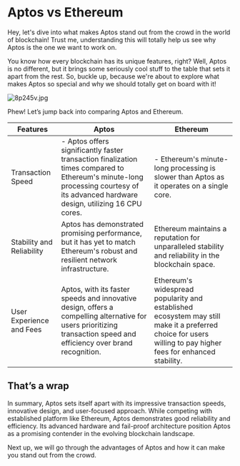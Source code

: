 # Aptos vs Ethereum

Hey, let's dive into what makes Aptos stand out from the crowd in the world of blockchain! Trust me, understanding this will totally help us see why Aptos is the one we want to work on.

You know how every blockchain has its unique features, right? Well, Aptos is no different, but it brings some seriously cool stuff to the table that sets it apart from the rest. So, buckle up, because we're about to explore what makes Aptos so special and why we should totally get on board with it!

![8p245v.jpg](https://github.com/0xmetaschool/Learning-Projects/blob/main/Aptos%20C1%20Introduction%20to%20Aptos/2.%20Understanding%20Aptos%20Architecture/Aptos%20vs%20Ethereum%20Assets/8364495c-3fe8-4d9f-8065-7e99f825ab7c.png?raw=true)

Phew! Let’s jump back into comparing Aptos and Ethereum. 

| Features | Aptos | Ethereum |
| --- | --- | --- |
| Transaction Speed | - Aptos offers significantly faster transaction finalization times compared to Ethereum's minute-long processing courtesy of its advanced hardware design, utilizing 16 CPU cores.  | - Ethereum's minute-long processing is slower than Aptos as it operates on a single core. |
| Stability and Reliability | Aptos has demonstrated promising performance, but it has yet to match Ethereum's robust and resilient network infrastructure. | Ethereum maintains a reputation for unparalleled stability and reliability in the blockchain space. |
| User Experience and Fees | Aptos, with its faster speeds and innovative design, offers a compelling alternative for users prioritizing transaction speed and efficiency over brand recognition. | Ethereum's widespread popularity and established ecosystem may still make it a preferred choice for users willing to pay higher fees for enhanced stability. |


## That’s a wrap

In summary, Aptos sets itself apart with its impressive transaction speeds, innovative design, and user-focused approach. While competing with established platform like Ethereum, Aptos demonstrates good reliability and efficiency. Its advanced hardware and fail-proof architecture position Aptos as a promising contender in the evolving blockchain landscape.

Next up, we will go through the advantages of Aptos and how it can make you stand out from the crowd.
